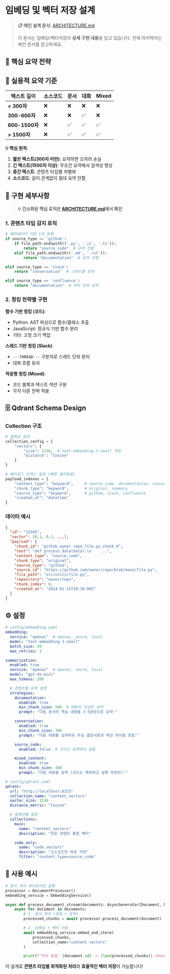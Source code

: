 # 임베딩 및 벡터 저장 설계

> **📋 메인 설계 문서**: [ARCHITECTURE.md](./ARCHITECTURE.md#-문서-처리-및-벡터-저장)
> 
> 이 문서는 임베딩/벡터저장의 **상세 구현 내용**을 담고 있습니다. 전체 아키텍처는 메인 문서를 참고하세요.

## 🎯 핵심 요약 전략

## 🎯 실용적 요약 기준

| 텍스트 길이 | 소스코드 | 문서 | 대화 | Mixed | 
|------------|----------|------|------|-------|
| **< 300자** | ❌ | ❌ | ❌ | ❌ |
| **300-600자** | ❌ | ❌ | ✅ | ❌ |
| **600-1500자** | ❌ | ✅ | ✅ | ✅ |  
| **> 1500자** | ❌ | ✅ | ✅ | ✅ |

**💡 핵심 원칙**:
1. **짧은 텍스트(300자 미만)**: 요약하면 오히려 손실
2. **긴 텍스트(1500자 이상)**: 무조건 요약해서 검색성 향상
3. **중간 텍스트**: 콘텐츠 타입별 차별화
4. **소스코드**: 길이 관계없이 절대 요약 안함

## 🔧 구현 세부사항

> **💡 간소화된 핵심 로직은 [ARCHITECTURE.md](./ARCHITECTURE.md#-문서-처리-및-벡터-저장)에서 확인**

### 1. 콘텐츠 타입 감지 로직

```python
# 메타데이터 기반 1차 분류
if source_type == 'github':
    if file_path.endswith(('.py', '.js', '.ts')):
        return "source_code"  # 요약 안함
    elif file_path.endswith(('.md', '.rst')):
        return "documentation"  # 요약 진행

elif source_type == 'slack':
    return "conversation"  # 스레드별 요약

elif source_type == 'confluence':
    return "documentation"  # 의미 단위 요약
```

### 2. 청킹 전략별 구현

**함수 기반 청킹 (코드)**:
- Python: AST 파싱으로 함수/클래스 추출
- JavaScript: 정규식 기반 함수 분리
- 기타: 고정 크기 백업

**스레드 기반 청킹 (Slack)**:
- `---THREAD---` 구분자로 스레드 단위 분리
- 대화 흐름 유지

**적응형 청킹 (Mixed)**:
- 코드 블록과 텍스트 섹션 구분
- 각각 다른 전략 적용

## 🗄️ Qdrant Schema Design

### Collection 구조

```python
# 컬렉션 생성
collection_config = {
    "vectors": {
        "size": 1536,  # text-embedding-3-small 차원
        "distance": "Cosine"
    }
}

# 페이로드 인덱스 설정 (빠른 필터링용)
payload_indexes = {
    "content_type": "keyword",     # source_code, documentation, conversation
    "chunk_type": "keyword",       # original, summary
    "source_type": "keyword",      # github, slack, confluence
    "created_at": "datetime"
}
```

### 데이터 예시

```json
{
  "id": "12345",
  "vector": [0.1, 0.2, ...],
  "payload": {
    "chunk_id": "github_owner_repo_file.py_chunk_0",
    "text": "def process_data(data):\n    ...",
    "content_type": "source_code",
    "chunk_type": "original",
    "source_type": "github",
    "source_id": "https://github.com/owner/repo/blob/main/file.py",
    "file_path": "src/utils/file.py",
    "repository": "owner/repo",
    "chunk_index": 0,
    "created_at": "2024-01-15T10:30:00Z"
  }
}
```

## ⚙️ 설정

```yaml
# config/embedding.yaml
embedding:
  service: "openai"  # openai, azure, local
  model: "text-embedding-3-small"
  batch_size: 50
  max_retries: 3

summarization:
  enabled: true
  service: "openai"  # openai, azure, local
  model: "gpt-4o-mini"
  max_tokens: 200

  # 콘텐츠별 요약 설정
  strategies:
    documentation:
      enabled: true
      min_chunk_size: 500  # 500자 이상만 요약
      prompt: "다음 문서의 핵심 내용을 3-5문장으로 요약:"

    conversation:
      enabled: true
      min_chunk_size: 300
      prompt: "다음 대화를 요약하되 주요 결정사항과 액션 아이템 포함:"

    source_code:
      enabled: false  # 코드는 요약하지 않음

    mixed_content:
      enabled: true
      min_chunk_size: 400
      prompt: "다음 내용을 요약 (코드는 제외하고 설명 부분만):"

# config/qdrant.yaml
qdrant:
  url: "http://localhost:6333"
  collection_name: "content_vectors"
  vector_size: 1536
  distance_metric: "Cosine"

  # 컬렉션별 설정
  collections:
    main:
      name: "content_vectors"
      description: "모든 콘텐츠 통합 벡터"

    code_only:
      name: "code_vectors"
      description: "소스코드만 따로 저장"
      filter: "content_type=source_code"
```

## 🚀 사용 예시

```python
# 문서 처리 파이프라인 실행
processor = DocumentProcessor()
embedding_service = EmbeddingService()

async def process_document_stream(documents: AsyncGenerator[Document, None]):
    async for document in documents:
        # 1. 문서 처리 (청킹 + 요약)
        processed_chunks = await processor.process_document(document)

        # 2. 임베딩 + 벡터 저장
        await embedding_service.embed_and_store(
            processed_chunks,
            collection_name="content_vectors"
        )

        print(f"처리 완료: {document.id} -> {len(processed_chunks)} chunks")
```

이 설계로 **콘텐츠 타입별 최적화된 처리**와 **효율적인 벡터 저장**이 가능합니다!
